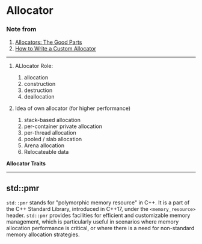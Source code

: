 # Allocator


### Note from 
1. [Allocators: The Good Parts](https://www.youtube.com/watch?v=v3dz-AKOVL8)
2. [How to Write a Custom Allocator](https://www.youtube.com/watch?v=kSWfushlvB8)

---

1. ALlocator Role:
   1. allocation
   2. construction
   3. destruction
   4. deallocation

2. Idea of own allocator (for higher performance)
   1. stack-based allocation
   2. per-container private allocation
   3. per-thread allocation
   4. pooled / slab allocation
   5. Arena allocation
   6. Relocateable data

**Allocator Traits**

---

## std::pmr

`std::pmr` stands for "polymorphic memory resource" in C++. It is a part of the C++ Standard Library, introduced in C++17, under the `<memory_resource>` header. `std::pmr` provides facilities for efficient and customizable memory management, which is particularly useful in scenarios where memory allocation performance is critical, or where there is a need for non-standard memory allocation strategies.



